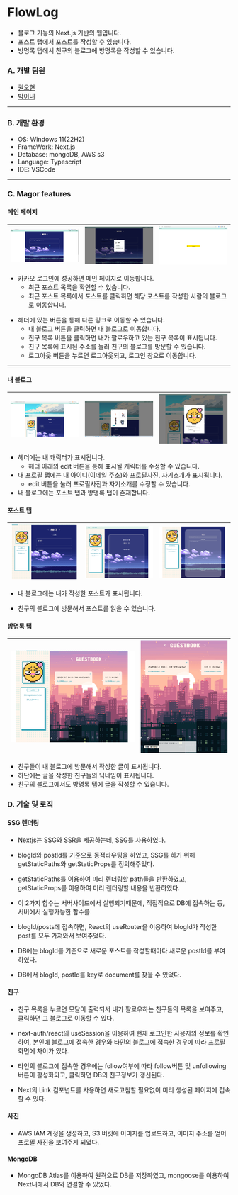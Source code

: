 # FlowLog

- 블로그 기능의 Next.js 기반의 웹입니다.
- 포스트 탭에서 포스트를 작성할 수 있습니다.
- 방명록 탭에서 친구의 블로그에 방명록을 작성할 수 있습니다.

### A. 개발 팀원

- [권오현](https://github.com/fbre0717)
- [박이내](https://github.com/YinaePark)

---

### B. 개발 환경

- OS: Windows 11(22H2)
- FrameWork: Next.js
- Database: mongoDB, AWS s3
- Language: Typescript
- IDE: VSCode

---

### C. Magor features

#### 메인 페이지

| ![CGC_gallery_floating](./readmeImg/main.png) | ![CGC_gallery_floating](./readmeImg/main2.png) | ![CGC_gallery_floating](./readmeImg/main3.png) |
| --------------------------------------------- | ---------------------------------------------- | ---------------------------------------------- |

- 카카오 로그인에 성공하면 메인 페이지로 이동합니다.
  - 최근 포스트 목록을 확인할 수 있습니다.
  - 최근 포스트 목록에서 포스트를 클릭하면 해당 포스트를 작성한 사람의 블로그로 이동합니다.

* 헤더에 있는 버튼을 통해 다른 링크로 이동할 수 있습니다.
  - 내 블로그 버튼을 클릭하면 내 블로그로 이동합니다.
  - 친구 목록 버튼을 클릭하면 내가 팔로우하고 있는 친구 목록이 표시됩니다.
  * 친구 목록에 표시된 주소를 눌러 친구의 블로그를 방문할 수 있습니다.
  - 로그아웃 버튼을 누르면 로그아웃되고, 로그인 창으로 이동합니다.

---

#### 내 블로그

| ![CGC_gallery_floating](./readmeImg/blog.png) | ![CGC_gallery_floating](./readmeImg/blog2.png) | ![CGC_gallery_floating](./readmeImg/blog3.png) |
| --------------------------------------------- | ---------------------------------------------- | ---------------------------------------------- |

- 헤더에는 내 캐릭터가 표시됩니다.
  - 헤더 아래의 edit 버튼을 통해 표시될 캐릭터를 수정할 수 있습니다.
- 내 프로필 탭에는 내 아이디(이메일 주소)와 프로필사진, 자기소개가 표시됩니다.
  - edit 버튼을 눌러 프로필사진과 자기소개를 수정할 수 있습니다.
- 내 블로그에는 포스트 탭과 방명록 탭이 존재합니다.

#### 포스트 탭

| ![CGC_gallery_floating](./readmeImg/post1.png) | ![CGC_gallery_floating](./readmeImg/post2.png) | ![CGC_gallery_floating](./readmeImg/post3.png) |
| ---------------------------------------------- | ---------------------------------------------- | ---------------------------------------------- |

- 내 블로그에는 내가 작성한 포스트가 표시됩니다.

* 친구의 블로그에 방문해서 포스트를 읽을 수 있습니다.

#### 방명록 탭

| ![CGC_gallery_floating](./readmeImg/guest1.png) | ![CGC_gallery_floating](./readmeImg/guest2.png) |
| ----------------------------------------------- | ----------------------------------------------- |

- 친구들이 내 블로그에 방문해서 작성한 글이 표시됩니다.
- 하단에는 글을 작성한 친구들의 닉네임이 표시됩니다.
- 친구의 블로그에서도 방명록 탭에 글을 작성할 수 있습니다.

### D. 기술 및 로직

#### SSG 렌더링

- Nextjs는 SSG와 SSR을 제공하는데, SSG를 사용하였다.
- blogId와 postId를 기준으로 동적라우팅을 하였고,
  SSG를 하기 위해 getStaticPaths와 getStaticProps를 정의해주었다.
- getStaticPaths를 이용하여 미리 렌더링할 path들을 반환하였고,
  getStaticProps를 이용하여 미리 렌더링할 내용을 반환하였다.
- 이 2가지 함수는 서버사이드에서 실행되기때문에, 직접적으로 DB에 접속하는 등, 서버에서 실행가능한 함수를

- blogId/posts에 접속하면, React의 useRouter을 이용하여 blogId가 작성한 post를 모두 가져와서 보여주었다.
- DB에는 blogId를 기준으로 새로운 포스트를 작성할때마다 새로운 postId를 부여하였다.
- DB에서 blogId, postId를 key로 document를 찾을 수 있었다.

#### 친구

- 친구 목록을 누르면 모달이 출력되서 내가 팔로우하는 친구들의 목록을 보여주고, 클릭하면 그 블로그로 이동할 수 있다.

- next-auth/react의 useSession을 이용하여 현재 로그인한 사용자의 정보를 확인하여, 본인에 블로그에 접속한 경우와 타인의 블로그에 접속한 경우에 따라 프로필화면에 차이가 있다.
- 타인의 블로그에 접속한 경우에는 follow여부에 따라 follow버튼 및 unfollowing버튼이 활성화되고, 클릭하면 DB의 친구정보가 갱신된다.

- Next의 Link 컴포넌트를 사용하면 새로고침할 필요없이 미리 생성된 페이지에 접속할 수 있다.

#### 사진

- AWS IAM 계정을 생성하고, S3 버킷에 이미지를 업로드하고, 이미지 주소를 얻어 프로필 사진을 보여주게 되었다.

#### MongoDB

- MongoDB Atlas를 이용하여 원격으로 DB를 저장하였고, mongoose를 이용하여 Next내에서 DB와 연결할 수 있었다.
